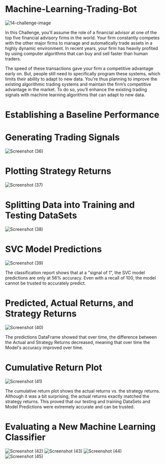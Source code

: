 # Machine-Learning-Trading-Bot

![14-challenge-image](https://github.com/shahp630/Machine-Learning-Trading-Bot/assets/133065460/7d9dc3c7-e941-4857-91b8-bf0bfb46578a)  

In this Challenge, you’ll assume the role of a financial advisor at one of the top five financial advisory firms in the world. Your firm constantly competes with the other major firms to manage and automatically trade assets in a highly dynamic environment. In recent years, your firm has heavily profited by using computer algorithms that can buy and sell faster than human traders.

The speed of these transactions gave your firm a competitive advantage early on. But, people still need to specifically program these systems, which limits their ability to adapt to new data. You’re thus planning to improve the existing algorithmic trading systems and maintain the firm’s competitive advantage in the market. To do so, you’ll enhance the existing trading signals with machine learning algorithms that can adapt to new data. 

# Establishing a Baseline Performance

# Generating Trading Signals 
![Screenshot (36)](https://github.com/shahp630/Machine-Learning-Trading-Bot/assets/133065460/a1f23a6f-bd23-43ef-a85e-cc3bc7a9ed4d)

# Plotting Strategy Returns
![Screenshot (37)](https://github.com/shahp630/Machine-Learning-Trading-Bot/assets/133065460/4af1241f-92a9-44d3-93e5-ce8c169fa170)

# Splitting Data into Training and Testing DataSets
![Screenshot (38)](https://github.com/shahp630/Machine-Learning-Trading-Bot/assets/133065460/395a1fc0-39f9-4e85-9499-e4cf144423ed)

# SVC Model Predictions
![Screenshot (39)](https://github.com/shahp630/Machine-Learning-Trading-Bot/assets/133065460/9888877b-0f36-4b14-b6e2-ec8a2dcf82e4)

The classification report shows that at a "signal of 1", the SVC model predictions are only at 56% accuracy. Even with a recall of 100, the model cannot be trusted to accurately predict.

# Predicted, Actual Returns, and Strategy Returns
![Screenshot (40)](https://github.com/shahp630/Machine-Learning-Trading-Bot/assets/133065460/0fb5c0aa-c4dc-46f3-80e6-45961e92aaf9)

The predictions DataFrame showed that over time, the difference between the Actual and Strategy Returns decreased, meaning that over time the Model's accuracy improved over time.

# Cumulative Return Plot
![Screenshot (41)](https://github.com/shahp630/Machine-Learning-Trading-Bot/assets/133065460/62c7b9b6-adb2-4854-bece-2af7fc27fbc7)

The cumulative return plot shows the actual returns vs. the strategy returns. Although it was a bit surprising, the actual returns exactly matched the strategy returns. This proved that our testing and training DataSets and Model Predictions were extremely accurate and can be trusted.

# Evaluating a New Machine Learning Classifier

![Screenshot (42)](https://github.com/shahp630/Machine-Learning-Trading-Bot/assets/133065460/c45356f8-3b19-4011-b138-6b4e88f4443e)
![Screenshot (43)](https://github.com/shahp630/Machine-Learning-Trading-Bot/assets/133065460/54b8d4aa-6824-45c6-8a2a-0206b7cc6bd0)
![Screenshot (44)](https://github.com/shahp630/Machine-Learning-Trading-Bot/assets/133065460/ee8291e7-ed82-4395-9e3d-09b9520bc360)
![Screenshot (45)](https://github.com/shahp630/Machine-Learning-Trading-Bot/assets/133065460/a45c6f29-e2e9-4569-b42f-7a5a28d1cc17)



